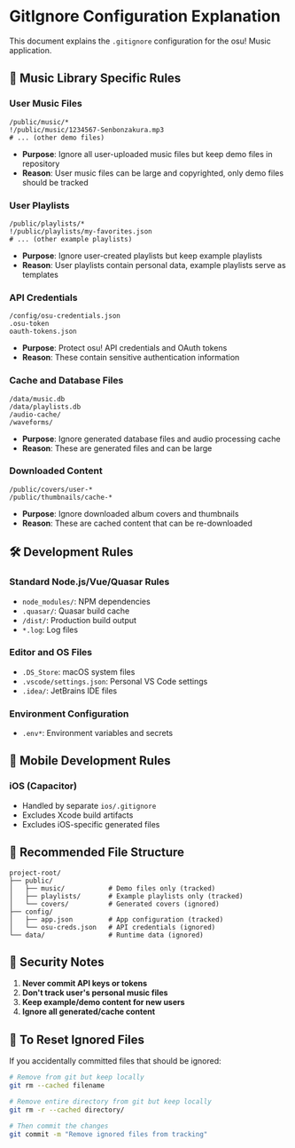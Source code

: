 # GitIgnore Configuration Explanation

This document explains the `.gitignore` configuration for the osu! Music application.

## 🎵 Music Library Specific Rules

### User Music Files

```
/public/music/*
!/public/music/1234567-Senbonzakura.mp3
# ... (other demo files)
```

- **Purpose**: Ignore all user-uploaded music files but keep demo files in repository
- **Reason**: User music files can be large and copyrighted, only demo files should be tracked

### User Playlists

```
/public/playlists/*
!/public/playlists/my-favorites.json
# ... (other example playlists)
```

- **Purpose**: Ignore user-created playlists but keep example playlists
- **Reason**: User playlists contain personal data, example playlists serve as templates

### API Credentials

```
/config/osu-credentials.json
.osu-token
oauth-tokens.json
```

- **Purpose**: Protect osu! API credentials and OAuth tokens
- **Reason**: These contain sensitive authentication information

### Cache and Database Files

```
/data/music.db
/data/playlists.db
/audio-cache/
/waveforms/
```

- **Purpose**: Ignore generated database files and audio processing cache
- **Reason**: These are generated files and can be large

### Downloaded Content

```
/public/covers/user-*
/public/thumbnails/cache-*
```

- **Purpose**: Ignore downloaded album covers and thumbnails
- **Reason**: These are cached content that can be re-downloaded

## 🛠️ Development Rules

### Standard Node.js/Vue/Quasar Rules

- `node_modules/`: NPM dependencies
- `.quasar/`: Quasar build cache
- `/dist/`: Production build output
- `*.log`: Log files

### Editor and OS Files

- `.DS_Store`: macOS system files
- `.vscode/settings.json`: Personal VS Code settings
- `.idea/`: JetBrains IDE files

### Environment Configuration

- `.env*`: Environment variables and secrets

## 📱 Mobile Development Rules

### iOS (Capacitor)

- Handled by separate `ios/.gitignore`
- Excludes Xcode build artifacts
- Excludes iOS-specific generated files

## 🔧 Recommended File Structure

```
project-root/
├── public/
│   ├── music/           # Demo files only (tracked)
│   ├── playlists/       # Example playlists only (tracked)
│   └── covers/          # Generated covers (ignored)
├── config/
│   ├── app.json         # App configuration (tracked)
│   └── osu-creds.json   # API credentials (ignored)
└── data/                # Runtime data (ignored)
```

## 🚨 Security Notes

1. **Never commit API keys or tokens**
2. **Don't track user's personal music files**
3. **Keep example/demo content for new users**
4. **Ignore all generated/cache content**

## 🔄 To Reset Ignored Files

If you accidentally committed files that should be ignored:

```bash
# Remove from git but keep locally
git rm --cached filename

# Remove entire directory from git but keep locally
git rm -r --cached directory/

# Then commit the changes
git commit -m "Remove ignored files from tracking"
```
